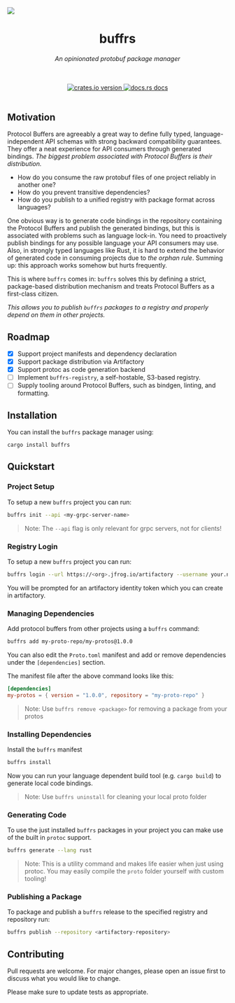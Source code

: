 <img src="https://github.com/helsing-ai/buffrs/assets/37018485/76c51445-b5a6-4f4e-a39c-7de7e31a0613" onerror="this.style.display='none'" />

<h1 align="center">buffrs</h1>
<div align="center">
  <h6>An opinionated protobuf package manager</h6>
</div>
<br />
<div align="center">
  <a href="https://crates.io/crates/buffrs">
    <img
      src="https://img.shields.io/crates/v/buffrs.svg?style=flat-square"
      alt="crates.io version"
    />
  </a>
  <a href="https://docs.rs/buffrs">
    <img
      src="https://img.shields.io/badge/docs-latest-blue.svg?style=flat-square"
      alt="docs.rs docs"
    />
  </a>
</div>
<br />

## Motivation

Protocol Buffers are agreeably a great way to define fully typed,
language-independent API schemas with strong backward compatibility guarantees.
They offer a neat experience for API consumers through generated bindings. *The
biggest problem associated with Protocol Buffers is their distribution.*

- How do you consume the raw protobuf files of one project reliably in another
  one?
- How do you prevent transitive dependencies?
- How do you publish to a unified registry with package format across
  languages?

One obvious way is to generate code bindings in the repository containing the
Protocol Buffers and publish the generated bindings, but this is associated
with problems such as language lock-in. You need to proactively publish
bindings for any possible language your API consumers may use. Also, in
strongly typed languages like Rust, it is hard to extend the behavior of
generated code in consuming projects due to _the orphan rule_. Summing up: this
approach works somehow but hurts frequently.

This is where `buffrs` comes in: `buffrs` solves this by defining a strict,
package-based distribution mechanism and treats Protocol Buffers as a
first-class citizen.

*This allows you to publish `buffrs` packages to a registry and properly depend
on them in other projects.*

## Roadmap

- [x] Support project manifests and dependency declaration
- [x] Support package distribution via Artifactory
- [x] Support protoc as code generation backend
- [ ] Implement `buffrs-registry`, a self-hostable, S3-based registry.
- [ ] Supply tooling around Protocol Buffers, such as bindgen, linting, and
  formatting.

## Installation

You can install the `buffrs` package manager using:

```bash
cargo install buffrs
```

## Quickstart

### Project Setup

To setup a new `buffrs` project you can run:

```bash
buffrs init --api <my-grpc-server-name>
```

> Note: The `--api` flag is only relevant for grpc servers, not for clients!

### Registry Login

To setup a new `buffrs` project you can run:

```bash
buffrs login --url https://<org>.jfrog.io/artifactory --username your.name@your.org
```

You will be prompted for an artifactory identity token which you can create in
artifactory.

### Managing Dependencies

Add protocol buffers from other projects using a `buffrs` command:

```bash
buffrs add my-proto-repo/my-protos@1.0.0
```

You can also edit the `Proto.toml` manifest and add or remove dependencies
under the `[dependencies]` section.

The manifest file after the above command looks like this:

```toml
[dependencies]
my-protos = { version = "1.0.0", repository = "my-proto-repo" }
```

> Note: Use `buffrs remove <package>` for removing a package from your protos

### Installing Dependencies

Install the `buffrs` manifest

```bash
buffrs install
```

Now you can run your language dependent build tool (e.g. `cargo build`) to
generate local code bindings.

> Note: Use `buffrs uninstall` for cleaning your local proto folder

### Generating Code

To use the just installed `buffrs` packages in your project you can make use
of the built in `protoc` support.

```bash
buffrs generate --lang rust
```

> Note: This is a utility command and makes life easier when just using protoc.
> You may easily compile the `proto` folder yourself with custom tooling!

### Publishing a Package

To package and publish a `buffrs` release to the specified registry and
repository run:

```bash
buffrs publish --repository <artifactory-repository>
```

## Contributing

Pull requests are welcome. For major changes, please open an issue first
to discuss what you would like to change.

Please make sure to update tests as appropriate.
